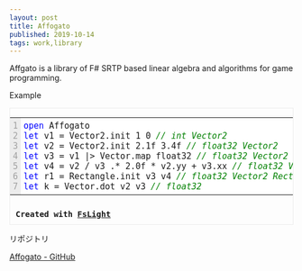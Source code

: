 ```yaml
---
layout: post
title: Affogato
published: 2019-10-14
tags: work,library
---
```


Affgato is a library of F# SRTP based linear algebra and algorithms for game programming.

Example

<div style='margin: 0px; padding: 0px; border: 1px solid #ececec; font-family: Monaco, Menlo, Consolas, monospace;'><style type='text/css'>.fs-str {color: #d14;} .fs-key {color: blue;} .fs-com {color: green; font-style: italic;}</style><table><tr><td style='padding: 5px; vertical-align: top; background-color: #ececec; color: rgb(160, 160, 160); font-size: 15px;'><span>1</span><br /><span>2</span><br /><span>3</span><br /><span>4</span><br /><span>5</span><br /><span>6</span><br /><span>7</span></td><td style='font-size: 15px; vertical-align: top; padding: 5px;'><pre style='margin: 0px; border: none; padding: 0; white-space: pre; font-size: 15px; background-color: white; font-family: Monaco, Menlo, Consolas, monospace;'><span class='fs-key'>open </span>Affogato
<span class='fs-key'>let </span>v1 = Vector2.init 1 0 <span class='fs-com'>// int Vector2</span>
<span class='fs-key'>let </span>v2 = Vector2.init 2.1f 3.4f <span class='fs-com'>// float32 Vector2</span>
<span class='fs-key'>let </span>v3 = v1 |&gt; Vector.map float32 <span class='fs-com'>// float32 Vector2</span>
<span class='fs-key'>let </span>v4 = v2 / v3 .* 2.0f * v2.yy + v3.xx <span class='fs-com'>// float32 Vector2</span>
<span class='fs-key'>let </span>r1 = Rectangle.init v3 v4 <span class='fs-com'>// float32 Vector2 Rectangle</span>
<span class='fs-key'>let </span>k = Vector.dot v2 v3 <span class='fs-com'>// float32</span></pre></td></tr></table><div style='font-weight: bold; padding: 10px;'>Created with <a href='http://fslight.apphb.com/' target='_blank'>FsLight</a></div></div>

リポジトリ

[Affogato - GitHub](https://github.com/wraikny/Affogato)
